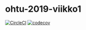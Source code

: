 # ohtu-2019-viikko1

[![CircleCI](https://circleci.com/gh/riinaalisah/ohtu-2019-viikko1.svg?style=svg)](https://circleci.com/gh/riinaalisah/ohtu-2019-viikko1)
[![codecov](https://codecov.io/gh/riinaalisah/ohtu-2019-viikko1/branch/master/graph/badge.svg)](https://codecov.io/gh/riinaalisah/ohtu-2019-viikko1)
